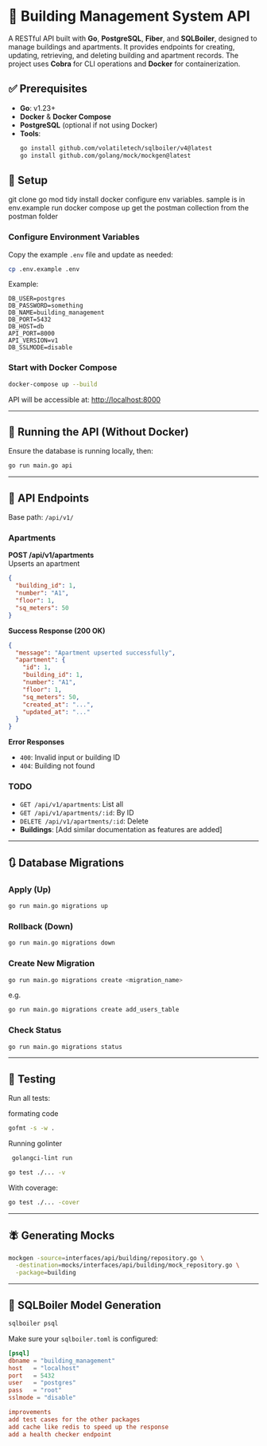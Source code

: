 # 🏢 Building Management System API

A RESTful API built with **Go**, **PostgreSQL**, **Fiber**, and **SQLBoiler**, designed to manage buildings and apartments. It provides endpoints for creating, updating, retrieving, and deleting building and apartment records. The project uses **Cobra** for CLI operations and **Docker** for containerization.


## ✅ Prerequisites

- **Go**: v1.23+
- **Docker** & **Docker Compose**
- **PostgreSQL** (optional if not using Docker)
- **Tools**:
  ```bash
  go install github.com/volatiletech/sqlboiler/v4@latest
  go install github.com/golang/mock/mockgen@latest
  ```

## 🚀 Setup
git clone 
go mod tidy
install docker
configure env variables. sample is in env.example
run docker compose up
get the postman collection from the postman folder


### Configure Environment Variables

Copy the example `.env` file and update as needed:

```bash
cp .env.example .env
```

Example:

```env
DB_USER=postgres
DB_PASSWORD=something
DB_NAME=building_management
DB_PORT=5432
DB_HOST=db
API_PORT=8000
API_VERSION=v1
DB_SSLMODE=disable
```

### Start with Docker Compose

```bash
docker-compose up --build
```

API will be accessible at: [http://localhost:8000](http://localhost:8000)

---

## 🧩 Running the API (Without Docker)

Ensure the database is running locally, then:

```bash
go run main.go api
```

---

## 📡 API Endpoints

Base path: `/api/v1/`

### Apartments

**POST /api/v1/apartments**  
Upserts an apartment

```json
{
  "building_id": 1,
  "number": "A1",
  "floor": 1,
  "sq_meters": 50
}
```

**Success Response (200 OK)**

```json
{
  "message": "Apartment upserted successfully",
  "apartment": {
    "id": 1,
    "building_id": 1,
    "number": "A1",
    "floor": 1,
    "sq_meters": 50,
    "created_at": "...",
    "updated_at": "..."
  }
}
```

**Error Responses**

- `400`: Invalid input or building ID  
- `404`: Building not found

### TODO

- `GET /api/v1/apartments`: List all  
- `GET /api/v1/apartments/:id`: By ID  
- `DELETE /api/v1/apartments/:id`: Delete  
- **Buildings**: [Add similar documentation as features are added]

---

## 🔃 Database Migrations

### Apply (Up)

```bash
go run main.go migrations up
```

### Rollback (Down)

```bash
go run main.go migrations down
```

### Create New Migration

```bash
go run main.go migrations create <migration_name>
```

e.g.

```bash
go run main.go migrations create add_users_table
```

### Check Status

```bash
go run main.go migrations status
```

---

## 🧪 Testing

Run all tests:

formating code
```bash
gofmt -s -w .
```
Running golinter 
```bash
 golangci-lint run
```
```bash
go test ./... -v
```

With coverage:

```bash
go test ./... -cover
```

---

## 🪰 Generating Mocks

```bash
mockgen -source=interfaces/api/building/repository.go \
  -destination=mocks/interfaces/api/building/mock_repository.go \
  -package=building
```

---

## 🔄 SQLBoiler Model Generation

```bash
sqlboiler psql
```

Make sure your `sqlboiler.toml` is configured:

```toml
[psql]
dbname = "building_management"
host   = "localhost"
port   = 5432
user   = "postgres"
pass   = "root"
sslmode = "disable"

improvements
add test cases for the other packages 
add cache like redis to speed up the response
add a health checker endpoint